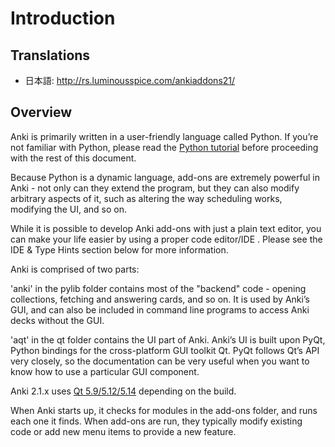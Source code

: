 # Introduction

## Translations

- 日本語: <http://rs.luminousspice.com/ankiaddons21/>

## Overview

Anki is primarily written in a user-friendly language called Python. If
you’re not familiar with Python, please read the [Python
tutorial](http://docs.python.org/tutorial/) before proceeding with the
rest of this document.

Because Python is a dynamic language, add-ons are extremely powerful in
Anki - not only can they extend the program, but they can also modify
arbitrary aspects of it, such as altering the way scheduling works,
modifying the UI, and so on.

While it is possible to develop Anki add-ons with just a plain text
editor, you can make your life easier by using a proper code editor/IDE
. Please see the IDE & Type Hints section below for more information.

Anki is comprised of two parts:

'anki' in the pylib folder contains most of the "backend" code - opening
collections, fetching and answering cards, and so on. It is used by
Anki’s GUI, and can also be included in command line programs to access
Anki decks without the GUI.

'aqt' in the qt folder contains the UI part of Anki. Anki’s UI is built
upon PyQt, Python bindings for the cross-platform GUI toolkit Qt. PyQt
follows Qt’s API very closely, so the documentation can be very useful
when you want to know how to use a particular GUI component.

Anki 2.1.x uses [Qt 5.9/5.12/5.14](http://doc.qt.io/qt-5/index.html)
depending on the build.

When Anki starts up, it checks for modules in the add-ons folder, and
runs each one it finds. When add-ons are run, they typically modify
existing code or add new menu items to provide a new feature.
